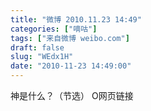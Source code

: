 ```yaml
---
title: "微博 2010.11.23 14:49"
categories: ["嘀咕"]
tags: ["来自微博 weibo.com"]
draft: false
slug: "WEdx1H"
date: "2010-11-23 14:49:00"
---
```


<p>神是什么？（节选） O网页链接 ​​​​</p>

